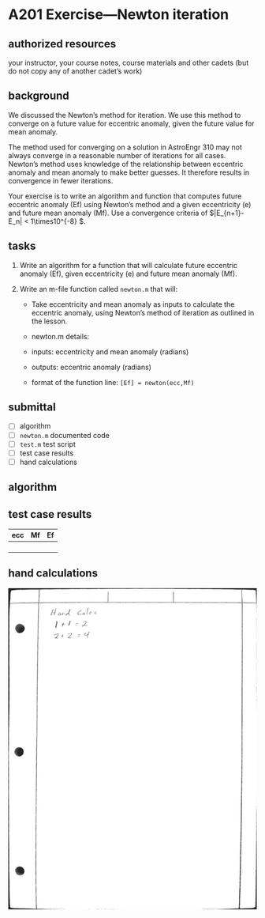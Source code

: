 # A201 Exercise—Newton iteration

## authorized resources

 your instructor, your course notes, course materials and other cadets (but do not copy any of another cadet’s work)

## background

We discussed the Newton’s method for iteration. We use this method to converge on a future value for eccentric anomaly, given the future value for mean anomaly.

The method used for converging on a solution in AstroEngr 310 may not always converge in a reasonable number of iterations for all cases. Newton’s method uses knowledge of the relationship between eccentric anomaly and mean anomaly to make better guesses. It therefore results in convergence in fewer iterations.

Your exercise is to write an algorithm and function that computes future eccentric anomaly (E­f) using Newton’s method and a given eccentricity (e) and future mean anomaly (Mf). Use a convergence criteria of $|E_{n+1}-E_n| < 1\times10^{-8} $.

## tasks

1. Write an algorithm for a function that will calculate future eccentric anomaly (E­f), given eccentricity (e) and future mean anomaly (Mf).

2. Write an m-file function called `newton.m` that will:
   
   - Take eccentricity and mean anomaly as inputs to calculate the eccentric anomaly, using Newton’s method of iteration as outlined in the lesson.
   
   - newton.m details:
   
   - inputs: eccentricity and mean anomaly (radians)
   
   - outputs: eccentric anomaly (radians)
   
   - format of the function line: `[Ef] = newton(ecc,Mf)`

## submittal

- [ ] algorithm
- [ ] `newton.m` documented code
- [ ] `test.m` test script
- [ ] test case results
- [ ] hand calculations

## algorithm

## test case results

| ecc | Mf  | Ef  |
| --- | --- | --- |
|     |     |     |
|     |     |     |
|     |     |     |
|     |     |     |

## hand calculations

![](../sources/hand_calc_example.jpg)
